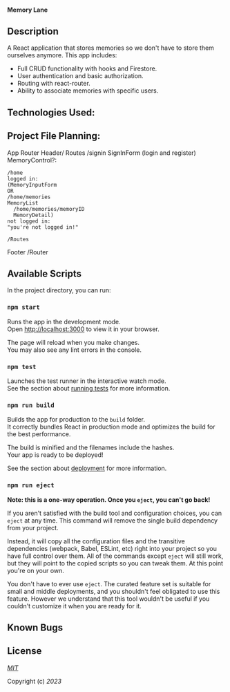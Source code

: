 #### Memory Lane

## Description
A React application that stores memories so we don't have to store them ourselves anymore. This app includes: 

* Full CRUD functionality with hooks and Firestore.
* User authentication and basic authorization.
* Routing with react-router.
* Ability to associate memories with specific users.

## Technologies Used:


## Project File Planning:
App
Router
  Header/
  Routes
    /signin
    SignInForm (login and register)
    MemoryControl?:

    /home
    logged in:
    (MemoryInputForm
    OR
    /home/memories
    MemoryList
      /home/memories/memoryID
      MemoryDetail)
    not logged in:
    "you're not logged in!"

    /Routes
  Footer
/Router

## Available Scripts

In the project directory, you can run:

### `npm start`

Runs the app in the development mode.\
Open [http://localhost:3000](http://localhost:3000) to view it in your browser.

The page will reload when you make changes.\
You may also see any lint errors in the console.

### `npm test`

Launches the test runner in the interactive watch mode.\
See the section about [running tests](https://facebook.github.io/create-react-app/docs/running-tests) for more information.

### `npm run build`

Builds the app for production to the `build` folder.\
It correctly bundles React in production mode and optimizes the build for the best performance.

The build is minified and the filenames include the hashes.\
Your app is ready to be deployed!

See the section about [deployment](https://facebook.github.io/create-react-app/docs/deployment) for more information.

### `npm run eject`

**Note: this is a one-way operation. Once you `eject`, you can't go back!**

If you aren't satisfied with the build tool and configuration choices, you can `eject` at any time. This command will remove the single build dependency from your project.

Instead, it will copy all the configuration files and the transitive dependencies (webpack, Babel, ESLint, etc) right into your project so you have full control over them. All of the commands except `eject` will still work, but they will point to the copied scripts so you can tweak them. At this point you're on your own.

You don't have to ever use `eject`. The curated feature set is suitable for small and middle deployments, and you shouldn't feel obligated to use this feature. However we understand that this tool wouldn't be useful if you couldn't customize it when you are ready for it.

## Known Bugs

## License

_[MIT](https://opensource.org/license/mit/)_

Copyright (c) _2023_